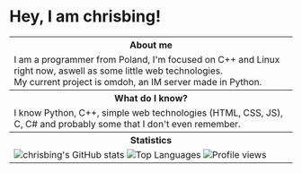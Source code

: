 # Hey, I am chrisbing!
<table>
  <tr>
    <th>About me</th>
  </tr>
  <tr>
    <td>I am a programmer from Poland, I'm focused on C++ and Linux right now, aswell as some little web technologies.<br>My current project is omdoh, an IM server made in Python.</td>
  </tr>
  <tr>
    <th>What do I know?</th>
  </tr>
  <tr>
    <td>I know Python, C++, simple web technologies (HTML, CSS, JS), C, C# and probably some that I don't even remember.</td>
  </tr>
  <tr>
    <th>Statistics</th>
  </tr>
  <tr>
    <td><img src="https://github-readme-stats.vercel.app/api?username=bingchris&show_icons=true&theme=dark&refr" alt="chrisbing's GitHub stats">
    <img src="https://github-readme-stats.vercel.app/api/top-langs/?username=bingchris&theme=dark&refr" alt="Top Languages">
    <img src="https://komarev.com/ghpvc/?username=Tarvey&color=orange" alt="Profile views"></td>
  </tr>
</table>
